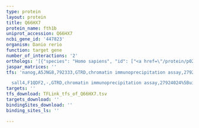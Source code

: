```yaml
---
type: protein
layout: protein
title: Q66HX7
protein_name: fth1b
uniprot_accession: Q66HX7
ncbi_gene_id: '447823'
organism: Danio rerio
function: target gene
number_of_interactions: '2'
orthologs: '[{"species": "Homo sapiens", "id": ["<a href=\"/protein/p02794\">P02794</a>"]}, {"species": "Mus musculus", "id": ["<a href=\"/protein/p09528\">P09528</a>"]}, {"species": "Rattus norvegicus", "id": ["<a href=\"/protein/q66hi5\">Q66HI5</a>"]}, {"species": "Drosophila melanogaster", "id": ["<a href=\"/protein/q9vyh1\">Q9VYH1</a>"]}, {"species": "Caenorhabditis elegans", "id": ["<a href=\"/protein/q9tys3\">Q9TYS3</a>", "<a href=\"/protein/o16453\">O16453</a>"]}]'
jaspar_matrices: ''
tfs: 'nanog,A5JNG8,792333,GTRD,chromatin immunoprecipitation assay,27924024%5Buid%5D,No

  sall4,F1QDF2,-,GTRD,chromatin immunoprecipitation assay,27924024%5Buid%5D,No'
targets: ''
tfs_download: TFLink_tfs_of_Q66HX7.tsv
targets_download: ''
bindingSites_download: ''
binding_sites_ls: ''

---
```

